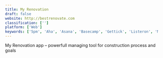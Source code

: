 ```yaml
---
title: My Renovation
draft: false 
website: http://bestrenovate.com
classification: ['']
platform: ['Web']
keywords: ['5pm', 'Aha', 'Asana', 'Basecamp', 'Gettick', 'Listeron', 'MOOVIA', 'Microsoft Project', 'ONLYOFFICE', 'StrikeBase', 'Teamwork Projects', 'Todoist', 'Trello', 'Zenkit', 'eMailDodo', 'winio']
---
```

My Renovation app – powerfull managing tool for construction process and goals